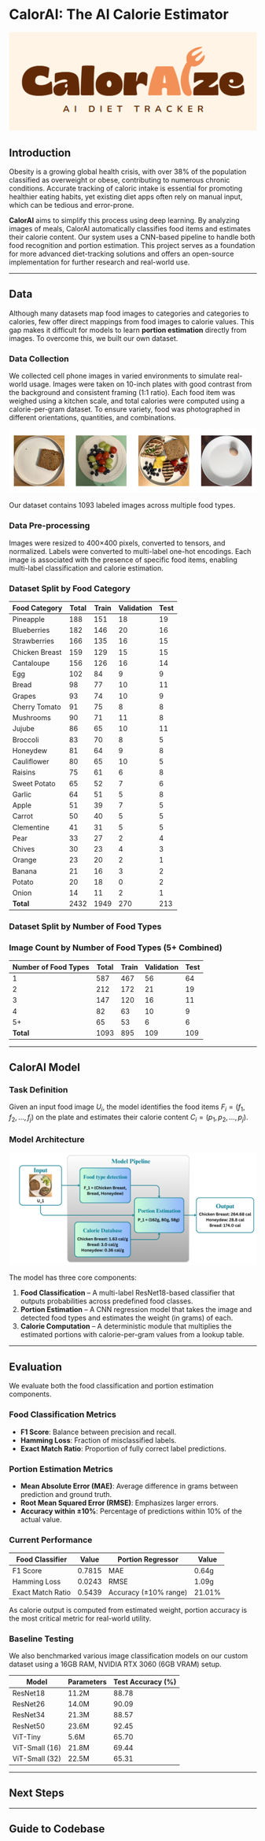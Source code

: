 # CalorAI: The AI Calorie Estimator

![Logo](items/logo_light.png)

## Introduction

Obesity is a growing global health crisis, with over 38% of the population classified as overweight or obese, contributing to numerous chronic conditions. Accurate tracking of caloric intake is essential for promoting healthier eating habits, yet existing diet apps often rely on manual input, which can be tedious and error-prone.

**CalorAI** aims to simplify this process using deep learning. By analyzing images of meals, CalorAI automatically classifies food items and estimates their calorie content. Our system uses a CNN-based pipeline to handle both food recognition and portion estimation. This project serves as a foundation for more advanced diet-tracking solutions and offers an open-source implementation for further research and real-world use.

---

## Data

Although many datasets map food images to categories and categories to calories, few offer direct mappings from food images to calorie values. This gap makes it difficult for models to learn **portion estimation** directly from images. To overcome this, we built our own dataset.

### Data Collection

We collected cell phone images in varied environments to simulate real-world usage. Images were taken on 10-inch plates with good contrast from the background and consistent framing (1:1 ratio). Each food item was weighed using a kitchen scale, and total calories were computed using a calorie-per-gram dataset. To ensure variety, food was photographed in different orientations, quantities, and combinations.

![Sample Data](items/example_data.png)

Our dataset contains 1093 labeled images across multiple food types.  

### Data Pre-processing

Images were resized to 400×400 pixels, converted to tensors, and normalized. Labels were converted to multi-label one-hot encodings. Each image is associated with the presence of specific food items, enabling multi-label classification and calorie estimation.

### Dataset Split by Food Category

| Food Category    | Total | Train | Validation | Test |
|------------------|-------|-------|------------|------|
| Pineapple        | 188   | 151   | 18         | 19   |
| Blueberries      | 182   | 146   | 20         | 16   |
| Strawberries     | 166   | 135   | 16         | 15   |
| Chicken Breast   | 159   | 129   | 15         | 15   |
| Cantaloupe       | 156   | 126   | 16         | 14   |
| Egg              | 102   | 84    | 9          | 9    |
| Bread            | 98    | 77    | 10         | 11   |
| Grapes           | 93    | 74    | 10         | 9    |
| Cherry Tomato    | 91    | 75    | 8          | 8    |
| Mushrooms        | 90    | 71    | 11         | 8    |
| Jujube           | 86    | 65    | 10         | 11   |
| Broccoli         | 83    | 70    | 8          | 5    |
| Honeydew         | 81    | 64    | 9          | 8    |
| Cauliflower      | 80    | 65    | 10         | 5    |
| Raisins          | 75    | 61    | 6          | 8    |
| Sweet Potato     | 65    | 52    | 7          | 6    |
| Garlic           | 64    | 51    | 5          | 8    |
| Apple            | 51    | 39    | 7          | 5    |
| Carrot           | 50    | 40    | 5          | 5    |
| Clementine       | 41    | 31    | 5          | 5    |
| Pear             | 33    | 27    | 2          | 4    |
| Chives           | 30    | 23    | 4          | 3    |
| Orange           | 23    | 20    | 2          | 1    |
| Banana           | 21    | 16    | 3          | 2    |
| Potato           | 20    | 18    | 0          | 2    |
| Onion            | 14    | 11    | 2          | 1    |
| **Total**        | 2432  | 1949  | 270        | 213  |

### Dataset Split by Number of Food Types

### Image Count by Number of Food Types (5+ Combined)

| Number of Food Types | Total | Train | Validation | Test |
|----------------------|-------|-------|------------|------|
| 1                    | 587   | 467   | 56         | 64   |
| 2                    | 212   | 172   | 21         | 19   |
| 3                    | 147   | 120   | 16         | 11   |
| 4                    | 82    | 63    | 10         | 9    |
| 5+                   | 65    | 53    | 6          | 6    |
| **Total**            | 1093  | 895   | 109        | 109  |

---

## CalorAI Model

### Task Definition

Given an input food image $U_i$, the model identifies the food items $F_i = (f_1, f_2, ..., f_j)$ on the plate and estimates their calorie content $C_i = (p_1, p_2, ..., p_j)$.

### Model Architecture

![Model Architecture](items/model.png)

The model has three core components:

1. **Food Classification** – A multi-label ResNet18-based classifier that outputs probabilities across predefined food classes.
2. **Portion Estimation** – A CNN regression model that takes the image and detected food types and estimates the weight (in grams) of each.
3. **Calorie Computation** – A deterministic module that multiplies the estimated portions with calorie-per-gram values from a lookup table.

---

## Evaluation

We evaluate both the food classification and portion estimation components.

### Food Classification Metrics

- **F1 Score**: Balance between precision and recall.
- **Hamming Loss**: Fraction of misclassified labels.
- **Exact Match Ratio**: Proportion of fully correct label predictions.

### Portion Estimation Metrics

- **Mean Absolute Error (MAE)**: Average difference in grams between prediction and ground truth.
- **Root Mean Squared Error (RMSE)**: Emphasizes larger errors.
- **Accuracy within ±10%**: Percentage of predictions within 10% of the actual value.

### Current Performance

| **Food Classifier**       | Value   | **Portion Regressor**         | Value     |
|--------------------------|---------|-------------------------------|-----------|
| F1 Score                 | 0.7815  | MAE                           | 0.64g     |
| Hamming Loss             | 0.0243  | RMSE                          | 1.09g     |
| Exact Match Ratio        | 0.5439  | Accuracy (±10% range)         | 21.01%    |

As calorie output is computed from estimated weight, portion accuracy is the most critical metric for real-world utility.

### Baseline Testing

We also benchmarked various image classification models on our custom dataset using a 16GB RAM, NVIDIA RTX 3060 (6GB VRAM) setup.

| **Model**         | **Parameters** | **Test Accuracy (%)** |
|-------------------|----------------|------------------------|
| ResNet18          | 11.2M          | 88.78                  |
| ResNet26          | 14.0M          | 90.09                  |
| ResNet34          | 21.3M          | 88.57                  |
| ResNet50          | 23.6M          | 92.45                  |
| ViT-Tiny          | 5.6M           | 65.70                  |
| ViT-Small (16)    | 21.8M          | 69.44                  |
| ViT-Small (32)    | 22.5M          | 65.31                  |

---

## Next Steps

---

## Guide to Codebase

